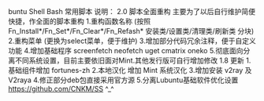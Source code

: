 buntu Shell Bash 常用脚本 
说明：
2.0 脚本全面重构
主要为了以后自行维护简便快捷，作全面的脚本重构
	1.重构函数名称
	(按照Fn_Install*/Fn_Set*/Fn_Clear*/Fn_Refash* 安装类/设置类/清理类/刷新类 分块)
	2.重构菜单
	(更换为select菜单，便于维护)
	3.增加部分代码冗余注释，便于自定义功能
	4.增加基础程序 screenfetch neofetch uget cmatrix oneko 
	5.彻底面向分离不同系统设置，目前主要依旧面对Mint.其他发行版可自行增加修改
1.8 更新
	1.基础组件增加 fortunes-zh
	2.本地汉化 增加 Mint 系统汉化
	3.增加安装 v2ray 及 V2raya 
	4.修正部分deb包直接采用官方源
	5.分离Lubuntu基础软件优化设置
https://github.com/CNKM/SS
^_^
